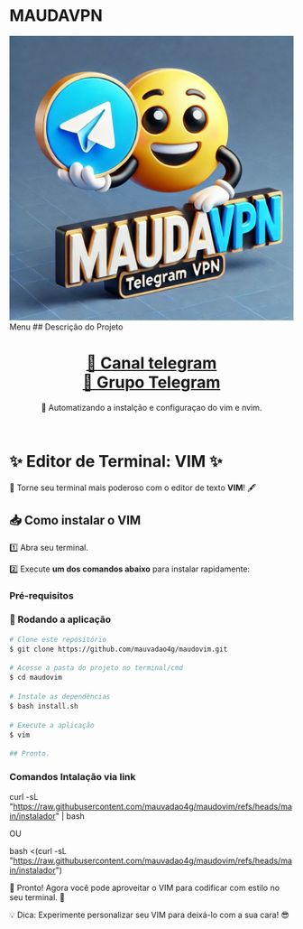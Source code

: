 # MAUDAVPN
  <img alt="Welcome" title="Welcome" src="img/maudavpn-telegram.jpg" />
  Menu
## Descrição do Projeto

<p align="center"></p>
<h1 align="center">
    <a href="https://t.me/maudavpn">🔗 Canal telegram</a><br>
    <a href="https://t.me/maud4vpn">🧠 Grupo Telegram</a>
</h1>
<p align="center">🚀 Automatizando a instalção e configuraçao do vim e nvim.</p>
<br>


# ✨ **Editor de Terminal: VIM** ✨

🌟 Torne seu terminal mais poderoso com o editor de texto **VIM**! 🖋️

## 📥 **Como instalar o VIM**

1️⃣ Abra seu terminal.

2️⃣ Execute **um dos comandos abaixo** para instalar rapidamente:

### Pré-requisitos

### 🎲 Rodando a aplicação

```bash
# Clone este repositório
$ git clone https://github.com/mauvadao4g/maudovim.git

# Acesse a pasta do projeto no terminal/cmd
$ cd maudovim

# Instale as dependências
$ bash install.sh

# Execute a aplicação
$ vim

## Pronto.
```

### Comandos Intalação via link
curl -sL "https://raw.githubusercontent.com/mauvadao4g/maudovim/refs/heads/main/instalador" | bash

OU

bash <(curl -sL "https://raw.githubusercontent.com/mauvadao4g/maudovim/refs/heads/main/instalador")


🔧 Pronto! Agora você pode aproveitar o VIM para codificar com estilo no seu terminal. 🚀

💡 Dica: Experimente personalizar seu VIM para deixá-lo com a sua cara! 😎
